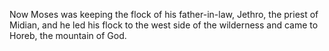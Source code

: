 Now Moses was keeping the flock of his father-in-law, Jethro, the priest of Midian, and he led his flock to the west side of the wilderness and came to Horeb, the mountain of God.
